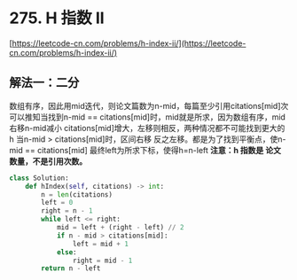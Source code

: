 # 275. H 指数 II

[https://leetcode-cn.com/problems/h-index-ii/](https://leetcode-cn.com/problems/h-index-ii/)

## 解法一：二分
数组有序，因此用mid迭代，则论文篇数为n-mid，每篇至少引用citations[mid]次
可以推知当找到n-mid == citations[mid]时，mid就是所求，因为数组有序，mid右移n-mid减小 citations[mid]增大，左移则相反，两种情况都不可能找到更大的h
当n-mid > citations[mid]时，区间右移
反之左移。都是为了找到平衡点，使n-mid == citations[mid]
最终left为所求下标，使得h=n-left
**注意：h 指数是 论文数量，不是引用次数。**

```python
class Solution:
    def hIndex(self, citations) -> int:
        n = len(citations)
        left = 0
        right = n - 1
        while left <= right:
            mid = left + (right - left) // 2
            if n - mid > citations[mid]:
                left = mid + 1
            else:
                right = mid - 1
        return n - left
```